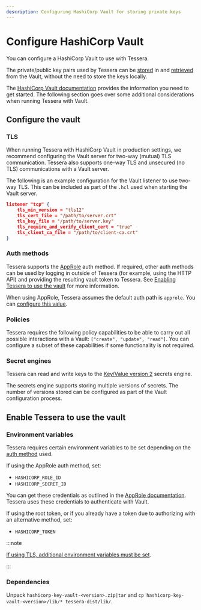 ```yaml
---
description: Configuring HashiCorp Vault for storing private keys
---
```


# Configure HashiCorp Vault

You can configure a HashiCorp Vault to use with Tessera.

The private/public key pairs used by Tessera can be [stored] in and [retrieved] from the Vault, without the need to store the keys locally.

The [HashiCorp Vault documentation](https://learn.hashicorp.com/vault/) provides the information you need to get started. The following section goes over some additional considerations when running Tessera with Vault.

## Configure the vault

### TLS

When running Tessera with HashiCorp Vault in production settings, we recommend configuring the Vault server for two-way (mutual) TLS communication. Tessera also supports one-way TLS and unsecured (no TLS) communications with a Vault server.

The following is an example configuration for the Vault listener to use two-way TLS. This can be included as part of the `.hcl` used when starting the Vault server.

```json
listener "tcp" {
    tls_min_version = "tls12"
    tls_cert_file = "/path/to/server.crt"
    tls_key_file = "/path/to/server.key"
    tls_require_and_verify_client_cert = "true"
    tls_client_ca_file = "/path/to/client-ca.crt"
}
```

### Auth methods

Tessera supports the [AppRole](https://www.vaultproject.io/docs/auth/approle.html) auth method. If required, other auth methods can be used by logging in outside of Tessera (for example, using the HTTP API) and providing the resulting vault token to Tessera. See [Enabling Tessera to use the vault](#enabling-tessera-to-use-the-vault) for more information.

When using AppRole, Tessera assumes the default auth path is `approle`. You can [configure this value](../Keys/Hashicorp-Vault-Pairs.md).

### Policies

Tessera requires the following policy capabilities to be able to carry out all possible interactions with a Vault: `["create", "update", "read"]`. You can configure a subset of these capabilities if some functionality is not required.

### Secret engines

Tessera can read and write keys to the [Key/Value version 2](https://www.vaultproject.io/docs/secrets/kv/kv-v2.html) secrets engine.

The secrets engine supports storing multiple versions of secrets. The number of versions stored can be configured as part of the Vault configuration process.

## Enable Tessera to use the vault

### Environment variables

Tessera requires certain environment variables to be set depending on the [auth method](#auth-methods) used.

If using the AppRole auth method, set:

- `HASHICORP_ROLE_ID`
- `HASHICORP_SECRET_ID`

You can get these credentials as outlined in the [AppRole documentation](https://www.vaultproject.io/docs/auth/approle.html). Tessera uses these credentials to authenticate with Vault.

If using the root token, or if you already have a token due to authorizing with an alternative method, set:

- `HASHICORP_TOKEN`

:::note

[If using TLS, additional environment variables must be set](../Keys/Hashicorp-Vault-Pairs.md#tls).

:::

### Dependencies

Unpack `hashicorp-key-vault-<version>.zip|tar` and `cp hashicorp-key-vault-<version>/lib/* tessera-dist/lib/`.

<!--links -->

[stored]: ../../Generate-Keys/Hashicorp-Vault.md
[retrieved]: ../Keys/Hashicorp-Vault-Pairs.md

